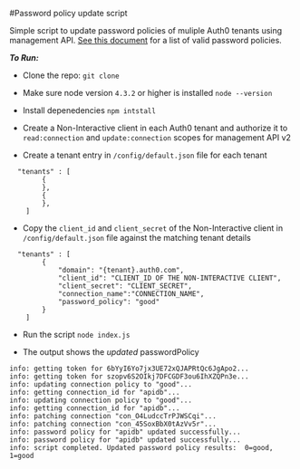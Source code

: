 #Password policy update script

Simple script to update password policies of muliple Auth0 tenants using management API. [See this document](https://auth0.com/docs/connections/database/password-strength#password-policies) for a list of valid password policies.


***To Run:***

- Clone the repo: 
`git clone `

- Make sure node version `4.3.2` or higher is installed
`node --version`

- Install depenedencies
`npm intstall`

- Create a Non-Interactive client in each Auth0 tenant and authorize it to `read:connection` and `update:connection` scopes for management API v2

- Create a tenant entry in `/config/default.json` file for each tenant
```
  "tenants" : [
        {
        }, 
        {
        }, 
    ]
 ```
    
- Copy the `client_id` and `client_secret` of the Non-Interactive client in `/config/default.json` file against the matching tenant details
```    
  "tenants" : [
        {
            "domain": "{tenant}.auth0.com",
            "client_id": "CLIENT_ID OF THE NON-INTERACTIVE CLIENT",
            "client_secret": "CLIENT_SECRET",
            "connection_name":"CONNECTION_NAME",
            "password_policy": "good"
        } 
    ]
```
- Run the script
`node index.js`

- The output shows the _updated_ passwordPolicy

```
info: getting token for 6bYyI6Yo7jx3UE72xQJAPRtQc6JgApo2...
info: getting token for szopv6S2OIkj7DFCGDF3ou6IhXZQPn3e...
info: updating connection policy to "good"...
info: getting connection_id for "apidb"...
info: updating connection policy to "good"...
info: getting connection_id for "apidb"...
info: patching connection "con_O4LudccTrPJWSCqi"...
info: patching connection "con_45SoxBbX0tAzVv5r"...
info: password policy for "apidb" updated successfully...
info: password policy for "apidb" updated successfully...
info: script completed. Updated password policy results:  0=good, 1=good
```